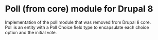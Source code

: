 Poll (from core) module for Drupal 8
====================================

Implementation of the poll module that was removed from Drupal 8 core. Poll is an entity with a Poll Choice field type to encapsulate each choice option and the initial vote. 
